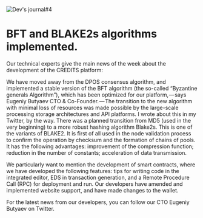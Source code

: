 ![Dev's journal#4](https://cdn-images-1.medium.com/max/2000/1*uyJgy1rbgNX97F9hGkrHGA.jpeg)
# BFT and BLAKE2s algorithms implemented.
Our technical experts give the main news of the week about the development of the CREDITS platform:

We have moved away from the DPOS consensus algorithm, and implemented a stable version of the BFT algorithm (the so-called “Byzantine generals Algorithm”), which has been optimized for our platform, — says Eugeniy Butyaev CTO & Co-Founder. — The transition to the new algorithm with minimal loss of resources was made possible by the large-scale processing storage architectures and API platforms. I wrote about this in my Twitter, by the way.
There was a planned transition from MD5 (used in the very beginning) to a more robust hashing algorithm Blake2s. This is one of the variants of BLAKE2. It is first of all used in the node validation process to confirm the operation by checksum and the formation of chains of pools. It has the following advantages: improvement of the compression function; reduction in the number of constants; acceleration of data transmission.

We particularly want to mention the development of smart contracts, where we have developed the following features: tips for writing code in the integrated editor, EDS in transaction generation, and a Remote Procedure Call (RPC) for deployment and run. Our developers have amended and implemented website support, and have made changes to the wallet.

For the latest news from our developers, you can follow our CTO Eugeniy Butyaev on Twitter.